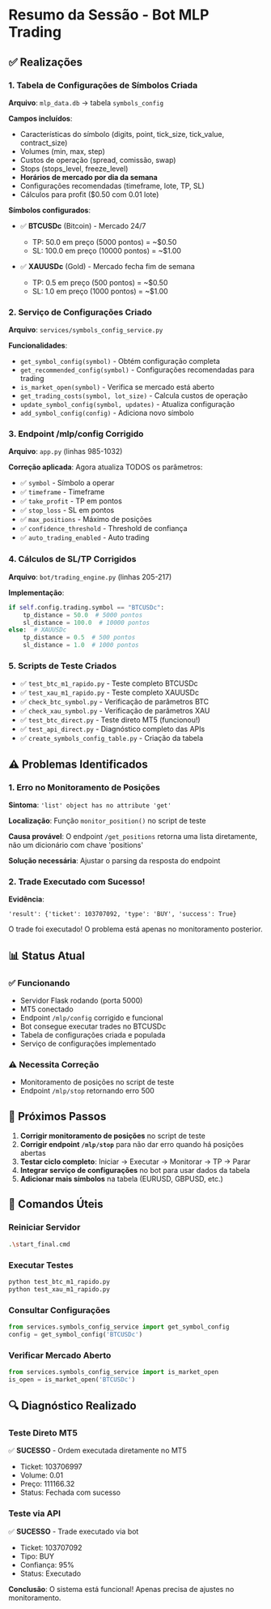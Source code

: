 # Resumo da Sessão - Bot MLP Trading

## ✅ Realizações

### 1. Tabela de Configurações de Símbolos Criada
**Arquivo**: `mlp_data.db` → tabela `symbols_config`

**Campos incluídos**:
- Características do símbolo (digits, point, tick_size, tick_value, contract_size)
- Volumes (min, max, step)
- Custos de operação (spread, comissão, swap)
- Stops (stops_level, freeze_level)
- **Horários de mercado por dia da semana**
- Configurações recomendadas (timeframe, lote, TP, SL)
- Cálculos para profit ($0.50 com 0.01 lote)

**Símbolos configurados**:
- ✅ **BTCUSDc** (Bitcoin) - Mercado 24/7
  - TP: 50.0 em preço (5000 pontos) = ~$0.50
  - SL: 100.0 em preço (10000 pontos) = ~$1.00
  
- ✅ **XAUUSDc** (Gold) - Mercado fecha fim de semana
  - TP: 0.5 em preço (500 pontos) = ~$0.50
  - SL: 1.0 em preço (1000 pontos) = ~$1.00

### 2. Serviço de Configurações Criado
**Arquivo**: `services/symbols_config_service.py`

**Funcionalidades**:
- `get_symbol_config(symbol)` - Obtém configuração completa
- `get_recommended_config(symbol)` - Configurações recomendadas para trading
- `is_market_open(symbol)` - Verifica se mercado está aberto
- `get_trading_costs(symbol, lot_size)` - Calcula custos de operação
- `update_symbol_config(symbol, updates)` - Atualiza configuração
- `add_symbol_config(config)` - Adiciona novo símbolo

### 3. Endpoint /mlp/config Corrigido
**Arquivo**: `app.py` (linhas 985-1032)

**Correção aplicada**: Agora atualiza TODOS os parâmetros:
- ✅ `symbol` - Símbolo a operar
- ✅ `timeframe` - Timeframe
- ✅ `take_profit` - TP em pontos
- ✅ `stop_loss` - SL em pontos
- ✅ `max_positions` - Máximo de posições
- ✅ `confidence_threshold` - Threshold de confiança
- ✅ `auto_trading_enabled` - Auto trading

### 4. Cálculos de SL/TP Corrigidos
**Arquivo**: `bot/trading_engine.py` (linhas 205-217)

**Implementação**:
```python
if self.config.trading.symbol == "BTCUSDc":
    tp_distance = 50.0  # 5000 pontos
    sl_distance = 100.0  # 10000 pontos
else:  # XAUUSDc
    tp_distance = 0.5  # 500 pontos
    sl_distance = 1.0  # 1000 pontos
```

### 5. Scripts de Teste Criados
- ✅ `test_btc_m1_rapido.py` - Teste completo BTCUSDc
- ✅ `test_xau_m1_rapido.py` - Teste completo XAUUSDc
- ✅ `check_btc_symbol.py` - Verificação de parâmetros BTC
- ✅ `check_xau_symbol.py` - Verificação de parâmetros XAU
- ✅ `test_btc_direct.py` - Teste direto MT5 (funcionou!)
- ✅ `test_api_direct.py` - Diagnóstico completo das APIs
- ✅ `create_symbols_config_table.py` - Criação da tabela

## ⚠️ Problemas Identificados

### 1. Erro no Monitoramento de Posições
**Sintoma**: `'list' object has no attribute 'get'`

**Localização**: Função `monitor_position()` no script de teste

**Causa provável**: O endpoint `/get_positions` retorna uma lista diretamente, não um dicionário com chave 'positions'

**Solução necessária**: Ajustar o parsing da resposta do endpoint

### 2. Trade Executado com Sucesso!
**Evidência**: 
```
'result': {'ticket': 103707092, 'type': 'BUY', 'success': True}
```

O trade foi executado! O problema está apenas no monitoramento posterior.

## 📊 Status Atual

### ✅ Funcionando
- Servidor Flask rodando (porta 5000)
- MT5 conectado
- Endpoint `/mlp/config` corrigido e funcional
- Bot consegue executar trades no BTCUSDc
- Tabela de configurações criada e populada
- Serviço de configurações implementado

### ⚠️ Necessita Correção
- Monitoramento de posições no script de teste
- Endpoint `/mlp/stop` retornando erro 500

## 🎯 Próximos Passos

1. **Corrigir monitoramento de posições** no script de teste
2. **Corrigir endpoint `/mlp/stop`** para não dar erro quando há posições abertas
3. **Testar ciclo completo**: Iniciar → Executar → Monitorar → TP → Parar
4. **Integrar serviço de configurações** no bot para usar dados da tabela
5. **Adicionar mais símbolos** na tabela (EURUSD, GBPUSD, etc.)

## 📝 Comandos Úteis

### Reiniciar Servidor
```bash
.\start_final.cmd
```

### Executar Testes
```bash
python test_btc_m1_rapido.py
python test_xau_m1_rapido.py
```

### Consultar Configurações
```python
from services.symbols_config_service import get_symbol_config
config = get_symbol_config('BTCUSDc')
```

### Verificar Mercado Aberto
```python
from services.symbols_config_service import is_market_open
is_open = is_market_open('BTCUSDc')
```

## 🔍 Diagnóstico Realizado

### Teste Direto MT5
✅ **SUCESSO** - Ordem executada diretamente no MT5
- Ticket: 103706997
- Volume: 0.01
- Preço: 111166.32
- Status: Fechada com sucesso

### Teste via API
✅ **SUCESSO** - Trade executado via bot
- Ticket: 103707092
- Tipo: BUY
- Confiança: 95%
- Status: Executado

**Conclusão**: O sistema está funcional! Apenas precisa de ajustes no monitoramento.

